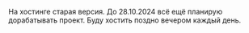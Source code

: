 На хостинге старая версия. До 28.10.2024 всё ещё планирую дорабатывать проект. Буду хостить поздно вечером каждый день.
